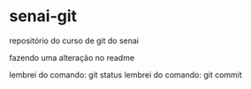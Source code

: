 # senai-git
repositório do curso de git do senai

fazendo uma alteração no readme


lembrei do comando: git status
lembrei do comando: git commit
